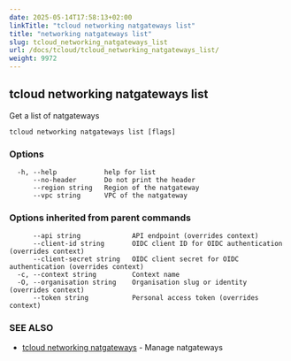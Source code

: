 ```yaml
---
date: 2025-05-14T17:58:13+02:00
linkTitle: "tcloud networking natgateways list"
title: "networking natgateways list"
slug: tcloud_networking_natgateways_list
url: /docs/tcloud/tcloud_networking_natgateways_list/
weight: 9972
---
```

## tcloud networking natgateways list

Get a list of natgateways

```
tcloud networking natgateways list [flags]
```

### Options

```
  -h, --help            help for list
      --no-header       Do not print the header
      --region string   Region of the natgateway
      --vpc string      VPC of the natgateway
```

### Options inherited from parent commands

```
      --api string             API endpoint (overrides context)
      --client-id string       OIDC client ID for OIDC authentication (overrides context)
      --client-secret string   OIDC client secret for OIDC authentication (overrides context)
  -c, --context string         Context name
  -O, --organisation string    Organisation slug or identity (overrides context)
      --token string           Personal access token (overrides context)
```

### SEE ALSO

* [tcloud networking natgateways](/docs/tcloud/tcloud_networking_natgateways/)	 - Manage natgateways


